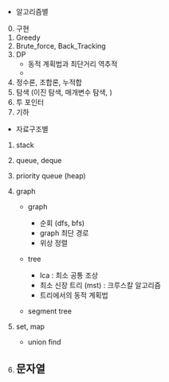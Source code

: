 - 알고리즘별 
0. 구현 
1. Greedy
2. Brute_force, Back_Tracking
3. DP
    - 동적 계획법과 최단거리 역추적 
    - 
4. 정수론, 조합론, 누적합 
5. 탐색 (이진 탐색, 매개변수 탐색, )
6. 투 포인터
7. 기하

- 자료구조별
1. stack
2. queue, deque 
3. priority queue (heap)
4. graph
    * graph  
        - 순회 (dfs, bfs)
        - graph 최단 경로 
        - 위상 정렬 
    * tree
        - lca : 최소 공통 조상
        - 최소 신장 트리 (mst) : 크루스칼 알고리즘 
        - 트리에서의 동적 계획법

    * segment tree


5. set, map
    - union find

6. 문자열 
    - 